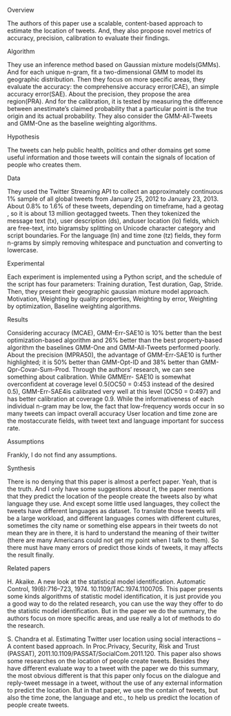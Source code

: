 Overview

The authors of this paper use a scalable, content-based approach to estimate the location of tweets. And, they also propose novel metrics of accuracy, precision, calibration to evaluate their findings.


Algorithm

They use an inference method based on Gaussian mixture models(GMMs). And for each unique n-gram, fit a two-dimensional GMM to model its geographic distribution. 
Then they focus on more specific areas, they evaluate the accuracy: the comprehensive accuracy error(CAE), an simple accuracy error(SAE). About the precision, they propose the area region(PRA). And for the calibration, it is tested by measuring the difference between anestimate’s claimed probability that a particular point is the true origin and its actual probability.
They also consider the GMM-All-Tweets and GMM-One as the baseline weighting algorithms.

Hypothesis

The tweets can help public health, politics and other domains get some useful information and those tweets will contain the signals of location of people who creates them.
 
Data

They used the Twitter Streaming API to collect an approximately continuous 1% sample of all global tweets from January 25, 2012 to January 23, 2013. About 0.8% to 1.6% of these tweets, depending on timeframe, had a geotag , so it is about 13 million geotagged tweets.
Then they tokenized the message text (tx), user description (ds), anduser location (lo) fields, which are free-text, into bigramsby splitting on Unicode character category and script boundaries.
For the language (ln) and time zone (tz) fields, they form n-grams by simply removing whitespace and punctuation and converting to lowercase.

Experimental

Each experiment is implemented using a Python script, and the schedule of the script has four parameters: Training duration, Test duration, Gap, Stride.
Then, they present their geographic gaussian mixture model approach. Motivation, Weighting by quality properties, Weighting by error, Weighting by optimization, Baseline weighting algorithms.

Results

Considering accuracy (MCAE), GMM-Err-SAE10 is 10% better than the best optimization-based algorithm and 26% better than the best property-based algorithm the baselines GMM-One and
GMM-All-Tweets performed poorly.
About the precision (MPRA50), the advantage of GMM-Err-SAE10 is further highlighted; it is 50% better than GMM-Opt-ID and 38% better than GMM-Qpr-Covar-Sum-Prod.
Through the authors’ research, we can see something about calibration. While GMMErr-
SAE10 is somewhat overconfident at coverage level 0.5(OC50 = 0:453 instead of the desired 0.5), GMM-Err-SAE4is calibrated very well at this level (OC50 = 0:497) and has better calibration at coverage 0.9.
While the informativeness of each individual n-gram may be low, the fact that low-frequency words occur in so many tweets can impact overall accuracy
User location and time zone are the mostaccurate fields, with tweet text and language important for
success rate.

Assumptions

Frankly, I do not find any assumptions.

Synthesis

There is no denying that this paper is almost a perfect paper. Yeah, that is the truth. And I only have some suggestions about it, the paper mentions that they predict the location of the people create the tweets also by what language they use. And except some little used languages, they collect the tweets have different languages as dataset. To translate those tweets will be a large workload, and different languages comes with different cultures, sometimes the city name or something else appears in their tweets do not mean they are in there, it is hard to understand the meaning of their twitter (there are many Americans could not get my point when I talk to them). So there must have many errors of predict those kinds of tweets, it may affects the result finally. 

Related papers

H. Akaike. A new look at the statistical model identification. Automatic Control, 19(6):716–723, 1974.
10.1109/TAC.1974.1100705.
This paper presents some kinds algorithms of statistic model identification, it is just provide you a good way to do the related research, you can use the way they offer to do the statistic model identification. But in the paper we do the summary, the authors focus on more specific areas, and use really a lot of methods to do the research.

S. Chandra et al. Estimating Twitter user location using social interactions – A content based approach. In Proc.Privacy, Security, Risk and Trust (PASSAT), 2011.10.1109/PASSAT/SocialCom.2011.120.
This paper also shows some researches on the location of people create tweets. Besides they have different evaluate way to a tweet with the paper we do this summary, the most obvious different is that this paper only focus on the dialogue and reply-tweet message in a tweet, without the use of any external information to predict the location. But in that paper, we use the contain of tweets, but also the time zone, the language and etc., to help us predict the location of people create tweets.
